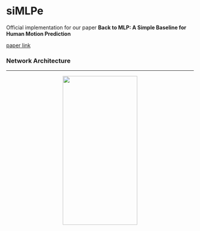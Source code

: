 # siMLPe
Official implementation for our paper **Back to MLP: A Simple Baseline for Human Motion Prediction**

[paper link](https://arxiv.org/abs/2002.12730)

### Network Architecture
------
<p align="center">
<img src="https://github.com/dulucas/siMLPe/blob/main/.github/pipeline_v15.png" width="200" height="400">
</p>
